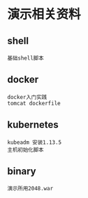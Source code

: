 # 演示相关资料

## shell
```
基础shell脚本
```
## docker
```
docker入门实践
tomcat dockerfile
```
## kubernetes
```
kubeadm 安装1.13.5
主机初始化脚本
```
## binary
```
演示所用2048.war
```
